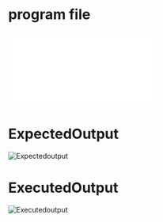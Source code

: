 # program file
![program file](Fcfs_504.py)

# ExpectedOutput
![Expectedoutput](Expectedoutput.png)

# ExecutedOutput
![Executedoutput](Executedoutput.png)
